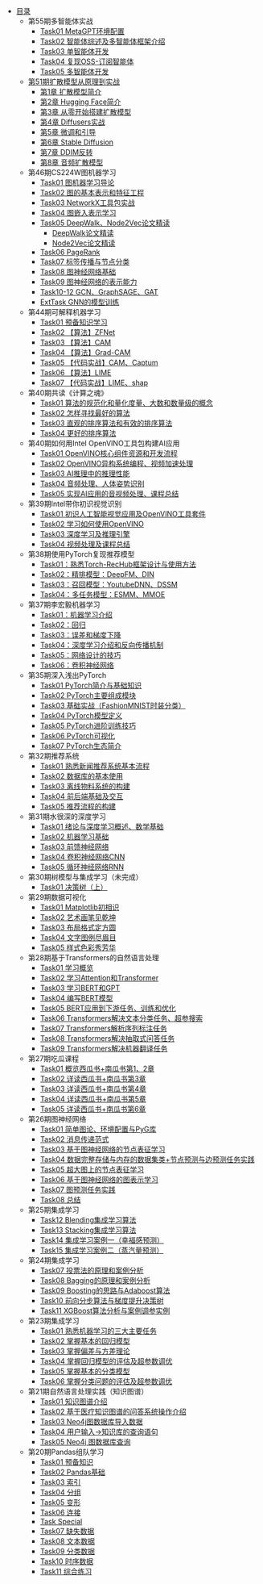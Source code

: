 * [目录](README.md)
    *  第55期多智能体实战
        * [Task01 MetaGPT环境配置](metagpt_learning55/task01.md)
        * [Task02 智能体综述及多智能体框架介绍](metagpt_learning55/task02.md)
        * [Task03 单智能体开发](metagpt_learning55/task03.md)
        * [Task04 复现OSS-订阅智能体](metagpt_learning55/task04.md)
        * [Task05 多智能体开发](metagpt_learning55/task05.md)
    * [第51期扩散模型从原理到实战](diffusion_models_learning51/contents.md)
        * [第1章 扩散模型简介](diffusion_models_learning51/ch01.md) 
        * [第2章 Hugging Face简介](diffusion_models_learning51/ch02.md) 
        * [第3章 从零开始搭建扩散模型](diffusion_models_learning51/ch03/ch03.md) 
        * [第4章 Diffusers实战](diffusion_models_learning51/ch04/ch04.md) 
        * [第5章 微调和引导](diffusion_models_learning51/ch05/ch05.md) 
        * [第6章 Stable Diffusion](diffusion_models_learning51/ch06/ch06.md) 
        * [第7章 DDIM反转](diffusion_models_learning51/ch07/ch07.md) 
        * [第8章 音频扩散模型](diffusion_models_learning51/ch08/ch08.md) 
    * 第46期CS224W图机器学习
        * [Task01 图机器学习导论](cs224w_learning46/task01.md)
        * [Task02 图的基本表示和特征工程](cs224w_learning46/task02.md)
        * [Task03 NetworkX工具包实战](cs224w_learning46/task03.md)
        * [Task04 图嵌入表示学习](cs224w_learning46/task04.md)
        * [Task05 DeepWalk、Node2Vec论文精读](cs224w_learning46/task05/task05.md)
            * [DeepWalk论文精读](cs224w_learning46/task05/task05-deepwalk.md)
            * [Node2Vec论文精读](cs224w_learning46/task05/task05-node2vec.md)
        * [Task06 PageRank](cs224w_learning46/task06.md)
        * [Task07 标签传播与节点分类](cs224w_learning46/task07.md)
        * [Task08 图神经网络基础](cs224w_learning46/task08.md)
        * [Task09 图神经网络的表示能力](cs224w_learning46/task09.md)
        * [Task10-12 GCN、GraphSAGE、GAT](cs224w_learning46/task10-12.md)  
        * [ExtTask GNN的模型训练](cs224w_learning46/ext-task.md)
    * 第44期可解释机器学习
        * [Task01 预备知识学习](Interpretable_machine_learning44/task01.md) 
        * [Task02 【算法】ZFNet](Interpretable_machine_learning44/task02.md) 
        * [Task03 【算法】CAM](Interpretable_machine_learning44/task03.md)
        * [Task04 【算法】Grad-CAM](Interpretable_machine_learning44/task04.md) 
        * [Task05 【代码实战】CAM、Captum](Interpretable_machine_learning44/task05/task05.md) 
        * [Task06 【算法】LIME](Interpretable_machine_learning44/task06.md) 
        * [Task07 【代码实战】LIME、shap](Interpretable_machine_learning44/task07/task07.md) 
    * 第40期共读《计算之魂》
        * [Task01 算法的规范化和量化度量、大数和数量级的概念](soul_of_calculation40/task01.md)
        * [Task02 怎样寻找最好的算法](soul_of_calculation40/task02.md)
        * [Task03 直观的排序算法和有效的排序算法](soul_of_calculation40/task03.md)
        * [Task04 更好的排序算法](soul_of_calculation40/task04.md)
    * 第40期如何用Intel OpenVINO工具包构建AI应用
        * [Task01 OpenVINO核心组件资源和开发流程](intel_openvino_advanced_learning40/task01.md)
        * [Task02 OpenVINO异构系统编程、视频加速处理](intel_openvino_advanced_learning40/task02.md)
        * [Task03 AI推理中的推理性能](intel_openvino_advanced_learning40/task03.md)
        * [Task04 音频处理、人体姿势识别](intel_openvino_advanced_learning40/task04.md)
        * [Task05 实现AI应用的音视频处理、课程总结](intel_openvino_advanced_learning40/task05.md)
    * 第39期Intel带你初识视觉识别
        * [Task01 初识人工智能视觉应用及OpenVINO工具套件](intel_openvino_learning39/task01.md)
        * [Task02 学习如何使用OpenVINO](intel_openvino_learning39/task02.md)
        * [Task03 深度学习及推理引擎](intel_openvino_learning39/task03.md)
        * [Task04 视频处理及课程总结](intel_openvino_learning39/task04.md)
    * 第38期使用PyTorch复现推荐模型
        * [Task01：熟悉Torch-RecHub框架设计与使用方法](pytorch_rechub_learning38/task01.md)
        * [Task02：精排模型：DeepFM、DIN](pytorch_rechub_learning38/task02.md)
        * [Task03：召回模型：YoutubeDNN、DSSM](pytorch_rechub_learning38/task03.md)
        * [Task04：多任务模型：ESMM、MMOE](pytorch_rechub_learning38/task04.md)
    * 第37期李宏毅机器学习
        * [Task01：机器学习介绍](lee_ml37/task01.md)
        * [Task02：回归](lee_ml37/task02.md)
        * [Task03：误差和梯度下降](lee_ml37/task03.md)
        * [Task04：深度学习介绍和反向传播机制](lee_ml37/task04.md)
        * [Task05：网络设计的技巧](lee_ml37/task05.md)
        * [Task06：卷积神经网络](lee_ml37/task06.md)
    * 第35期深入浅出PyTorch
        * [Task01 PyTorch简介与基础知识](pytorch_learning35/task01.md)
        * [Task02 PyTorch主要组成模块](pytorch_learning35/task02.md)
        * [Task03 基础实战（FashionMNIST时装分类）](pytorch_learning35/task03.md)
        * [Task04 PyTorch模型定义](pytorch_learning35/task04.md)
        * [Task05 PyTorch进阶训练技巧](pytorch_learning35/task05.md)
        * [Task06 PyTorch可视化](pytorch_learning35/task06.md)
        * [Task07 PyTorch生态简介](pytorch_learning35/task07.md)
    * 第32期推荐系统
        * [Task01 熟悉新闻推荐系统基本流程](recommender_system32/task01.md)
        * [Task02 数据库的基本使用](recommender_system32/task02.md)
        * [Task03 离线物料系统的构建](recommender_system32/task03.md)
        * [Task04 前后端基础及交互](recommender_system32/task04.md)
        * [Task05 推荐流程的构建](recommender_system32/task05.md)
    * 第31期水很深的深度学习
        * [Task01 绪论与深度学习概述、数学基础](unusual_deep_learning31/task01.md)
        * [Task02 机器学习基础](unusual_deep_learning31/task02.md)
        * [Task03 前馈神经网络](unusual_deep_learning31/task03.md)
        * [Task04 卷积神经网络CNN](unusual_deep_learning31/task04.md)
        * [Task05 循环神经网络RNN](unusual_deep_learning31/task05.md)
    * 第30期树模型与集成学习（未完成）
        * [Task01 决策树（上）](tree_ensemble30/task01.md)
    * 第29期数据可视化
        * [Task01 Matplotlib初相识](matplotlib_learning29/task01.md)
        * [Task02 艺术画笔见乾坤](matplotlib_learning29/task02.md)
        * [Task03 布局格式定方圆](matplotlib_learning29/task03.md)
        * [Task04 文字图例尽眉目](matplotlib_learning29/task04.md)
        * [Task05 样式色彩秀芳华](matplotlib_learning29/task05.md)
    * 第28期基于Transformers的自然语言处理
        * [Task01 学习概览](transformers_nlp28/task01.md)
        * [Task02 学习Attention和Transformer](transformers_nlp28/task02.md)
        * [Task03 学习BERT和GPT](transformers_nlp28/task03.md)
        * [Task04 编写BERT模型](transformers_nlp28/task04.md)
        * [Task05 BERT应用到下游任务、训练和优化](transformers_nlp28/task05.md)
        * [Task06 Transformers解决文本分类任务、超参搜索](transformers_nlp28/task06.md)
        * [Task07 Transformers解析序列标注任务](transformers_nlp28/task07.md)
        * [Task08 Transformers解决抽取式问答任务](transformers_nlp28/task08.md)
        * [Task09 Transformers解决机器翻译任务](transformers_nlp28/task09.md)
    * 第27期吃瓜课程
        * [Task01 概览西瓜书+南瓜书第1、2章](pumpkin_learning27/task01.md)
        * [Task02 详读西瓜书+南瓜书第3章](pumpkin_learning27/task02.md)
        * [Task03 详读西瓜书+南瓜书第4章](pumpkin_learning27/task03.md)
        * [Task04 详读西瓜书+南瓜书第5章](pumpkin_learning27/task04.md)
        * [Task05 详读西瓜书+南瓜书第6章](pumpkin_learning27/task05.md)
    * 第26期图神经网络
        * [Task01 简单图论、环境配置与PyG库](gnn_learning26/task01.md)
        * [Task02 消息传递范式](gnn_learning26/task02.md)
        * [Task03 基于图神经网络的节点表征学习](gnn_learning26/task03.md)
        * [Task04 数据完整存储与内存的数据集类+节点预测与边预测任务实践](gnn_learning26/task04.md)
        * [Task05 超大图上的节点表征学习](gnn_learning26/task05.md)
        * [Task06 基于图神经网络的图表示学习](gnn_learning26/task06.md)
        * [Task07 图预测任务实践](gnn_learning26/task07.md)
        * [Task08 总结](gnn_learning26/task08.md)
    * 第25期集成学习
        * [Task12 Blending集成学习算法](ensemble_learning25/task12.md)
        * [Task13 Stacking集成学习算法](ensemble_learning25/task13.md)
        * [Task14 集成学习案例一（幸福感预测）](ensemble_learning25/task14.md)
        * [Task15 集成学习案例二（蒸汽量预测）](ensemble_learning25/task15.md)
    * 第24期集成学习
        * [Task07 投票法的原理和案例分析](ensemble_learning24/task07.md)
        * [Task08 Bagging的原理和案例分析](ensemble_learning24/task08.md)
        * [Task09 Boosting的思路与Adaboost算法](ensemble_learning24/task09.md)
        * [Task10 前向分步算法与梯度提升决策树](ensemble_learning24/task10.md)
        * [Task11 XGBoost算法分析与案例调参实例](ensemble_learning24/task11.md)
    * 第23期集成学习
        * [Task01 熟悉机器学习的三大主要任务](ensemble_learning23/task01.md)
        * [Task02 掌握基本的回归模型](ensemble_learning23/task02.md)
        * [Task03 掌握偏差与方差理论](ensemble_learning23/task03.md)
        * [Task04 掌握回归模型的评估及超参数调优](ensemble_learning23/task04.md)
        * [Task05 掌握基本的分类模型](ensemble_learning23/task05.md)
        * [Task06 掌握分类问题的评估及超参数调优](ensemble_learning23/task06.md)
    * 第21期自然语言处理实践（知识图谱）
        * [Task01 知识图谱介绍](knowledge_graph_basic21/task01.md)
        * [Task02 基于医疗知识图谱的问答系统操作介绍](knowledge_graph_basic21/task02.md)
        * [Task03 Neo4j图数据库导入数据](knowledge_graph_basic21/task03.md)
        * [Task04 用户输入->知识库的查询语句](knowledge_graph_basic21/task04.md)
        * [Task05 Neo4j 图数据库查询](knowledge_graph_basic21/task05.md)
    * 第20期Pandas组队学习
        * [Task01 预备知识](pandas20/task01.md)
        * [Task02 Pandas基础](pandas20/task02.md)
        * [Task03 索引](pandas20/task03.md)
        * [Task04 分组](pandas20/task04.md)
        * [Task05 变形](pandas20/task05.md)
        * [Task06 连接](pandas20/task06.md)
        * [Task Special](pandas20/task-special.md)
        * [Task07 缺失数据](pandas20/task07.md)
        * [Task08 文本数据](pandas20/task08.md)
        * [Task09 分类数据](pandas20/task09.md)
        * [Task10 时序数据](pandas20/task10.md)
        * [Task11 综合练习](pandas20/task11.md)